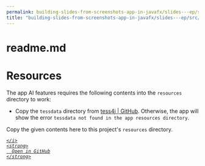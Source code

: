 ```yaml
---
permalink: building-slides-from-screenshots-app-in-javafx/slides---ep/src/main/resources/readme.md.html
title: "building-slides-from-screenshots-app-in-javafx/slides---ep/src/main/resources/readme.md"
---
```


# readme.md
# Resources

The app AI features requires the following contents into the `resources`
directory to work:

- Copy the `tessdata` directory from
  [tess4j \| GitHub](https://github.com/nguyenq/tess4j/tree/master/src/main/resources).
  Otherwise, the app will show the error `tessdata not found in the app
  resources directory`.

Copy the given contents here to this project's `resources` directory.

<div class="social open-gh-btn my-4">
  <a class="btn btn-github" href="https://github.com/tobiasbriones/blog/tree/main/swe/dev/java/javafx/drawing/productivity/building-slides-from-screenshots-app-in-javafx/slides---ep/src/main/resources/readme.md" target="_blank">
    <i class="fab fa-github">
      
    </i>
    <strong>
      Open in GitHub
    </strong>
  </a>
</div>